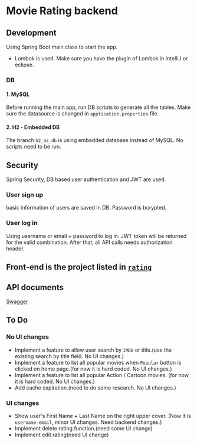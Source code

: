 # Movie Rating backend

## Development 
Using Spring Boot main class to start the app.
* Lombok is used. Make sure you have the plugin of Lombok in IntelliJ or eclipse.
### DB 
#### 1. MySQL
Before running the main app, run DB scripts to generate all the tables.
Make sure the datasource is changed in `application.properties` file.

#### 2. H2 - Embedded DB
The branch `h2_as_db` is using embedded database instead of MySQL.
No scripts need to be run.

## Security
Spring Security, DB based user authentication and JWT are used.
### User sign up
basic information of users are saved in DB. Password is bcrypted.
### User log in
Using username or email  +  password to log in. JWT token will be returned for the valid combination.
After that, all API calls needs authorization header.

## Front-end is the project listed in [`rating`](https://github.com/AntraJava/movie_rating_front_end)

## API documents

[Swagger](http://localhost:8080/swagger-ui.html)

## To Do
### No UI changes
* Implement a feature to allow user search by `IMDB` or title.(use the existing search by title field. No UI changes.)
* Implement a feature to list all popular movies when `Popular` button is clicked on home page.(for now it is hard coded. No UI changes.)
* Implement a feature to list all popular Action / Cartoon movies. (for now it is hard coded. No UI changes.)
* Add cache expiration.(need to do some research. No UI changes.)

### UI changes
* Show user's First Name + Last Name on the right upper cover. (Now it is `username-email`, minor UI changes. Need backend changes.)
* Implement delete rating function.(need some UI change)
* Implement edit rating(need UI change)
